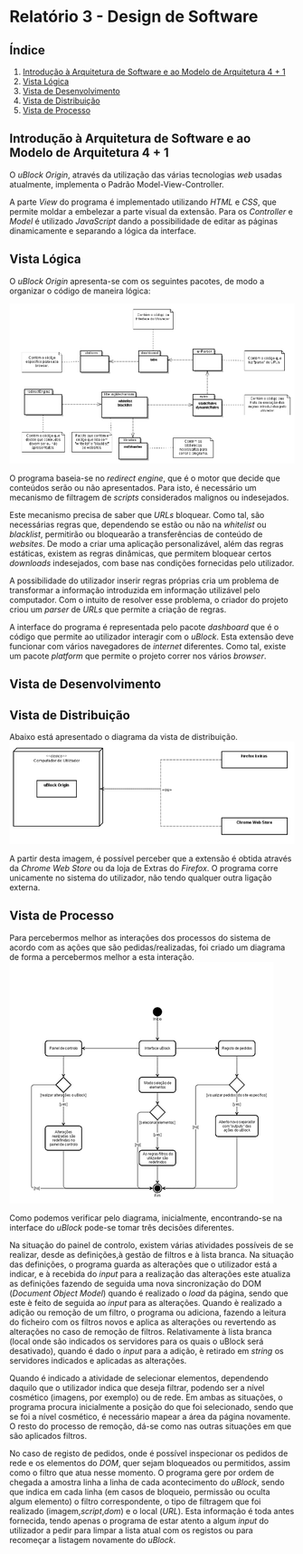 # Relatório 3 - Design de Software

## Índice
1. [Introdução à Arquitetura de Software e ao Modelo de Arquitetura 4 + 1](#introducao)
1. [Vista Lógica](#logica)
1. [Vista de Desenvolvimento](#desenvolvimento)
1. [Vista de Distribuição](#deployment)
1. [Vista de Processo](#processo)

## Introdução à Arquitetura de Software e ao Modelo de Arquitetura 4 + 1

O *uBlock Origin*, através da utilização das várias tecnologias *web* usadas atualmente, implementa o Padrão Model-View-Controller.

A parte *View* do programa é implementado utilizando *HTML* e *CSS*, que permite moldar a embelezar a parte visual da extensão. Para os *Controller* e *Model* é utilizado *JavaScript* dando a possibilidade de editar as páginas dinamicamente e separando a lógica da interface.

## Vista Lógica

O *uBlock Origin* apresenta-se com os seguintes pacotes, de modo a organizar o código de maneira lógica:

![Diagrama da Vista Lógica](logical-view.png)

O programa baseia-se no *redirect engine*, que é o motor que decide que conteúdos serão ou não apresentados. Para isto, é necessário um mecanismo de filtragem de *scripts* considerados malignos ou indesejados.

Este mecanismo precisa de saber que *URLs* bloquear. Como tal, são necessárias regras que, dependendo se estão ou não na *whitelist* ou *blacklist*, permitirão ou bloquearão a transferências de conteúdo de *websites*. De modo a criar uma aplicação personalizável, além das regras estáticas, existem as regras dinâmicas, que permitem bloquear certos *downloads* indesejados, com base nas condições fornecidas pelo utilizador.

A possibilidade do utilizador inserir regras próprias cria um problema de transformar a informação introduzida em informação utilizável pelo computador. Com o intuito de resolver esse problema, o criador do projeto criou um *parser* de *URLs* que permite a criação de regras.

A interface do programa é representada pelo pacote *dashboard* que é o código que permite ao utilizador interagir com o *uBlock*. Esta extensão deve funcionar com vários navegadores de *internet* diferentes. Como tal, existe um pacote *platform* que permite o projeto correr nos vários *browser*.

## Vista de Desenvolvimento

## Vista de Distribuição

Abaixo está apresentado o diagrama da vista de distribuição.
![Diagrama da Vista de Distribuição](deployment.png)

A partir desta imagem, é possível perceber que a extensão é obtida através da *Chrome Web Store* ou da loja de Extras do *Firefox*. O programa corre unicamente no sistema do utilizador, não tendo qualquer outra ligação externa.


## Vista de Processo
Para percebermos melhor as interações dos processos do sistema de acordo com as ações que são pedidas/realizadas, foi criado um diagrama de forma a percebermos melhor a esta interação.
![Diagrama da Vista Lógica](process-view.png)

Como podemos verificar pelo diagrama, inicialmente, encontrando-se na interface do *uBlock* pode-se tomar três decisões diferentes.

Na situação do painel de controlo, existem várias atividades possíveis de se realizar, desde as definições,à gestão de filtros e à lista branca. Na situação das definições, o programa guarda as alterações que o utilizador está a indicar, e à recebida do *input* para a realização das alterações este atualiza as definições fazendo de seguida uma nova sincronização do DOM (*Document Object Model*) quando é realizado o *load* da página, sendo que este è feito de seguida ao *input* para as alterações. Quando è realizado a adição ou remoção de um filtro, o programa ou adiciona, fazendo a leitura do ficheiro com os filtros novos e aplica as alterações ou revertendo as alterações no caso de remoção de filtros. Relativamente à lista branca (local onde são indicados os servidores para os quais o uBlock será desativado), quando é dado o *input* para a adição, è retirado em *string* os servidores indicados e aplicadas as alterações.

Quando é indicado a atividade de selecionar elementos, dependendo daquilo que o utilizador indica que deseja filtrar, podendo ser a nível cosmético (imagens, por exemplo) ou de rede. Em ambas as situações, o programa procura inicialmente a posição do que foi selecionado, sendo que se foi a nível cosmético, é necessário mapear a área da página novamente. O resto do processo de remoção, dá-se como nas outras situações em que são aplicados filtros.

No caso de registo de pedidos, onde é possível inspecionar os pedidos de rede e os elementos do *DOM*, quer sejam bloqueados ou permitidos, assim como o filtro que atua nesse momento. O programa gere por ordem de chegada a amostra linha a linha de cada acontecimento do *uBlock*, sendo que indica em cada linha (em casos de bloqueio, permissão ou oculta algum elemento) o filtro correspondente, o tipo de filtragem que foi realizado (imagem,*script*,*dom*) e o local (*URL*). Esta informação é toda antes fornecida, tendo apenas o programa de estar atento a algum *input* do utilizador a pedir para limpar a lista atual com os registos ou para recomeçar a listagem novamente do *uBlock*.
